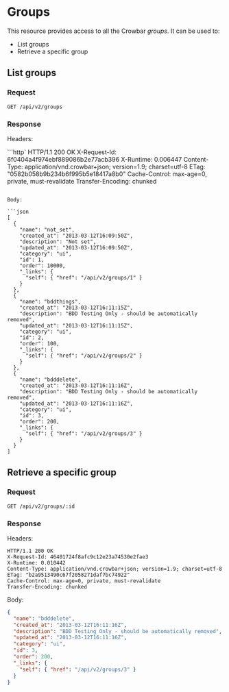 # Groups

This resource provides access to all the Crowbar *groups*. It can be used to:

+ List groups
+ Retrieve a specific group

## List groups

### Request

```
GET /api/v2/groups
```

### Response

Headers:

```http`
HTTP/1.1 200 OK
X-Request-Id: 6f0404a4f974ebf889086b2e77acb396
X-Runtime: 0.006447
Content-Type: application/vnd.crowbar+json; version=1.9; charset=utf-8
ETag: "0582b058b9b234b6f995b5e18417a8b0"
Cache-Control: max-age=0, private, must-revalidate
Transfer-Encoding: chunked
```

Body:

```json
[
  {
    "name": "not_set",
    "created_at": "2013-03-12T16:09:50Z",
    "description": "Not set",
    "updated_at": "2013-03-12T16:09:50Z",
    "category": "ui",
    "id": 1,
    "order": 10000,
    "_links": {
      "self": { "href": "/api/v2/groups/1" }
    }
  },
  {
    "name": "bddthings",
    "created_at": "2013-03-12T16:11:15Z",
    "description": "BDD Testing Only - should be automatically removed",
    "updated_at": "2013-03-12T16:11:15Z",
    "category": "ui",
    "id": 2,
    "order": 100,
    "_links": {
      "self": { "href": "/api/v2/groups/2" }
    }
  },
  {
    "name": "bdddelete",
    "created_at": "2013-03-12T16:11:16Z",
    "description": "BDD Testing Only - should be automatically removed",
    "updated_at": "2013-03-12T16:11:16Z",
    "category": "ui",
    "id": 3,
    "order": 200,
    "_links": {
      "self": { "href": "/api/v2/groups/3" }
    }
  }
]
```

## Retrieve a specific group

### Request

```
GET /api/v2/groups/:id
```

### Response

Headers:

```http
HTTP/1.1 200 OK
X-Request-Id: 46401724f8afc9c12e23a74530e2fae3
X-Runtime: 0.010442
Content-Type: application/vnd.crowbar+json; version=1.9; charset=utf-8
ETag: "b2a9513490c67f2058271daf7bc74922"
Cache-Control: max-age=0, private, must-revalidate
Transfer-Encoding: chunked
```

Body:

```json
{
  "name": "bdddelete",
  "created_at": "2013-03-12T16:11:16Z",
  "description": "BDD Testing Only - should be automatically removed",
  "updated_at": "2013-03-12T16:11:16Z",
  "category": "ui",
  "id": 3,
  "order": 200,
  "_links": {
    "self": { "href": "/api/v2/groups/3" }
  }
}
```

